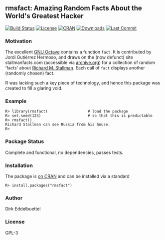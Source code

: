 ## rmsfact: Amazing Random Facts About the World's Greatest Hacker 

[![Build Status](https://travis-ci.org/eddelbuettel/rmsfact.svg)](https://travis-ci.org/eddelbuettel/rmsfact) 
[![License](http://img.shields.io/badge/license-GPL--3-brightgreen.svg?style=flat)](http://www.gnu.org/licenses/gpl-3.0.html) 
[![CRAN](http://www.r-pkg.org/badges/version/rmsfact)](http://cran.r-project.org/package=rmsfact) 
[![Downloads](http://cranlogs.r-pkg.org/badges/rmsfact?color=brightgreen)](http://www.r-pkg.org/pkg/rmsfact)
[![Last Commit](https://img.shields.io/github/last-commit/eddelbuettel/rmsfact)](https://github.com/eddelbuettel/rmsfact)

### Motivation

The excellent [GNU Octave](http://www.octave.org) contains a function `fact`.  It is
contributed by Jordi Gutiérrez Hermoso, and draws on the (now defunct) site
stallmanfacts.com (accessible via [archive.org](http://www.archive.org)) for a collection
of random 'facts' about [Richard M. Stallman](https://stallman.org/).  Each call of `fact`
displays another (randomly chosen) fact.

R was lacking such a key piece of technology, and hence this package was created to fill a
glaring void.

### Example

```{r}
R> library(rmsfact)                  # load the package
R> set.seed(123)                     # so that this is predictable
R> rmsfact()
Richard Stallman can see Russia from his house.
R>
```

### Package Status

Complete and functional, no dependencies, passes tests.

### Installation

The package is [on CRAN](http://cran.r-project.org/package=rmsfact) and can
be installed via a standard

```{r}
R> install.packages("rmsfact")
```

### Author

Dirk Eddelbuettel

### License

GPL-3
